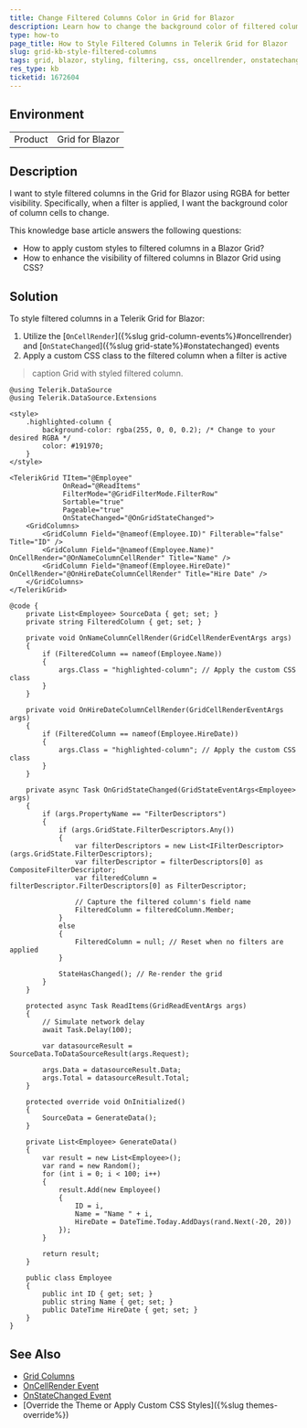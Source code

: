 ```yaml
---
title: Change Filtered Columns Color in Grid for Blazor
description: Learn how to change the background color of filtered columns in the Telerik Grid for Blazor for better visibility using CSS.
type: how-to
page_title: How to Style Filtered Columns in Telerik Grid for Blazor
slug: grid-kb-style-filtered-columns
tags: grid, blazor, styling, filtering, css, oncellrender, onstatechanged
res_type: kb
ticketid: 1672604
---
```


## Environment

<table>
    <tbody>
	    <tr>
	    	<td>Product</td>
	    	<td>Grid for Blazor</td>
	    </tr>
    </tbody>
</table>

## Description

I want to style filtered columns in the Grid for Blazor using RGBA for better visibility. Specifically, when a filter is applied, I want the background color of column cells to change.

This knowledge base article answers the following questions:
- How to apply custom styles to filtered columns in a Blazor Grid?
- How to enhance the visibility of filtered columns in Blazor Grid using CSS?

## Solution

To style filtered columns in a Telerik Grid for Blazor: 
1. Utilize the [`OnCellRender`]({%slug grid-column-events%}#oncellrender) and [`OnStateChanged`]({%slug grid-state%}#onstatechanged) events 
2. Apply a custom CSS class to the filtered column when a filter is active

>caption Grid with styled filtered column.

`````CSHTML
@using Telerik.DataSource
@using Telerik.DataSource.Extensions

<style>
    .highlighted-column {
        background-color: rgba(255, 0, 0, 0.2); /* Change to your desired RGBA */
        color: #191970;
    }
</style>

<TelerikGrid TItem="@Employee" 
             OnRead="@ReadItems"
             FilterMode="@GridFilterMode.FilterRow"
             Sortable="true" 
             Pageable="true" 
             OnStateChanged="@OnGridStateChanged">
    <GridColumns>
        <GridColumn Field="@nameof(Employee.ID)" Filterable="false" Title="ID" />
        <GridColumn Field="@nameof(Employee.Name)" OnCellRender="@OnNameColumnCellRender" Title="Name" />
        <GridColumn Field="@nameof(Employee.HireDate)" OnCellRender="@OnHireDateColumnCellRender" Title="Hire Date" />
    </GridColumns>
</TelerikGrid>

@code {
    private List<Employee> SourceData { get; set; }
    private string FilteredColumn { get; set; }

    private void OnNameColumnCellRender(GridCellRenderEventArgs args)
    {
        if (FilteredColumn == nameof(Employee.Name))
        {
            args.Class = "highlighted-column"; // Apply the custom CSS class
        }
    }

    private void OnHireDateColumnCellRender(GridCellRenderEventArgs args)
    {
        if (FilteredColumn == nameof(Employee.HireDate))
        {
            args.Class = "highlighted-column"; // Apply the custom CSS class
        }
    }

    private async Task OnGridStateChanged(GridStateEventArgs<Employee> args)
    {
        if (args.PropertyName == "FilterDescriptors")
        {
            if (args.GridState.FilterDescriptors.Any())
            {
                var filterDescriptors = new List<IFilterDescriptor>(args.GridState.FilterDescriptors);
                var filterDescriptor = filterDescriptors[0] as CompositeFilterDescriptor;
                var filteredColumn = filterDescriptor.FilterDescriptors[0] as FilterDescriptor;

                // Capture the filtered column's field name
                FilteredColumn = filteredColumn.Member;
            }
            else
            {
                FilteredColumn = null; // Reset when no filters are applied
            }

            StateHasChanged(); // Re-render the grid
        }
    }

    protected async Task ReadItems(GridReadEventArgs args)
    {
        // Simulate network delay
        await Task.Delay(100);

        var datasourceResult = SourceData.ToDataSourceResult(args.Request);

        args.Data = datasourceResult.Data;
        args.Total = datasourceResult.Total;
    }

    protected override void OnInitialized()
    {
        SourceData = GenerateData();
    }

    private List<Employee> GenerateData()
    {
        var result = new List<Employee>();
        var rand = new Random();
        for (int i = 0; i < 100; i++)
        {
            result.Add(new Employee()
            {
                ID = i,
                Name = "Name " + i,
                HireDate = DateTime.Today.AddDays(rand.Next(-20, 20))
            });
        }

        return result;
    }

    public class Employee
    {
        public int ID { get; set; }
        public string Name { get; set; }
        public DateTime HireDate { get; set; }
    }
}
`````
## See Also

- [Grid Columns](https://docs.telerik.com/blazor-ui/components/grid/columns/bound)
- [OnCellRender Event](https://docs.telerik.com/blazor-ui/components/grid/columns/events)
- [OnStateChanged Event](https://docs.telerik.com/blazor-ui/components/grid/state#onstatechanged)
- [Override the Theme or Apply Custom CSS Styles]({%slug themes-override%})
